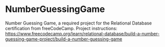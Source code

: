 # NumberGuessingGame

Number Guessing Game, a required project for the Relational Database certification from freeCodeCamp. Project instructions: https://www.freecodecamp.org/learn/relational-database/build-a-number-guessing-game-project/build-a-number-guessing-game
